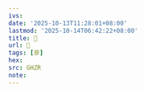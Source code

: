 ```yaml
---
ivs:
date: '2025-10-13T11:28:01+08:00'
lastmod: '2025-10-14T06:42:22+08:00'
title: 󰛁
url: 󰛁
tags: [㣎]
hex: 
src: GHZR
note:
---
```

